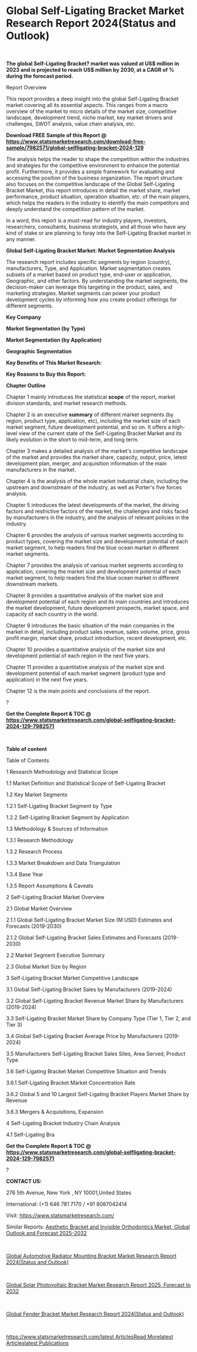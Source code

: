 <h1>Global Self-Ligating Bracket Market Research Report 2024(Status and Outlook)</h1><br/><p><strong>The global Self-Ligating Bracket? market was valued at US$ million in 2023 and is projected to reach US$ million by 2030, at a <strong>CAGR</strong> of % during the forecast period.</strong></p>
 
 
 
 <p>Report Overview</p>
 
 
 
 <p>This report provides a deep insight into the global Self-Ligating Bracket market covering all its essential aspects. This ranges from a macro overview of the market to micro details of the market size, competitive landscape, development trend, niche market, key market drivers and challenges, SWOT analysis, value chain analysis, etc.</p>
 
 
 
 <p><strong>Download FREE Sample of this Report @ <a href="https://www.statsmarketresearch.com/download-free-sample/7982571/global-selfligating-bracket-2024-129">https://www.statsmarketresearch.com/download-free-sample/7982571/global-selfligating-bracket-2024-129</a></strong></p>
 
 
 
 <p>The analysis helps the reader to shape the competition within the industries and strategies for the competitive environment to enhance the potential profit. Furthermore, it provides a simple framework for evaluating and accessing the position of the business organization. The report structure also focuses on the competitive landscape of the Global Self-Ligating Bracket Market, this report introduces in detail the market share, market performance, product situation, operation situation, etc. of the main players, which helps the readers in the industry to identify the main competitors and deeply understand the competition pattern of the market.</p>
 
 
 
 <p>In a word, this report is a must-read for industry players, investors, researchers, consultants, business strategists, and all those who have any kind of stake or are planning to foray into the Self-Ligating Bracket market in any manner.</p>
 
 
 
 <p><strong>Global Self-Ligating Bracket Market: Market Segmentation Analysis</strong></p>
 
 
 
 <p>The research report includes specific segments by region (country), manufacturers, Type, and Application. Market segmentation creates subsets of a market based on product type, end-user or application, Geographic, and other factors. By understanding the market segments, the decision-maker can leverage this targeting in the product, sales, and marketing strategies. Market segments can power your product development cycles by informing how you create product offerings for different segments.</p>
 
 
 
 <p><strong>Key Company</strong></p>
 
 
 
 <p><strong>Market Segmentation (by Type)</strong></p>
 
 
 
 <p><strong>Market Segmentation (<strong>by Application</strong>)</strong></p>
 
 
 
 <p><strong>Geographic Segmentation</strong></p>
 
 
 
 <p><strong>Key Benefits of This Market Research:</strong></p>
 
 
 
 <p><strong>Key <strong>Reasons to Buy</strong> this Report:</strong></p>
 
 
 
 <p><strong>Chapter Outline</strong></p>
 
 
 
 <p>Chapter 1 mainly introduces the statistical <strong>scope</strong> of the report, market division standards, and market research methods.</p>
 
 
 
 <p>Chapter 2 is an executive <strong>summary</strong> of different market segments (by region, product type, application, etc), including the market size of each market segment, future development potential, and so on. It offers a high-level view of the current state of the Self-Ligating Bracket Market and its likely evolution in the short to mid-term, and long term.</p>
 
 
 
 <p>Chapter 3 makes a detailed analysis of the market&#39;s competitive landscape of the market and provides the market share, capacity, output, price, latest development plan, merger, and acquisition information of the main manufacturers in the market.</p>
 
 
 
 <p>Chapter 4 is the analysis of the whole market industrial chain, including the upstream and downstream of the industry, as well as Porter&#39;s five forces analysis.</p>
 
 
 
 <p>Chapter 5 introduces the latest developments of the market, the driving factors and restrictive factors of the market, the challenges and risks faced by manufacturers in the industry, and the analysis of relevant policies in the industry.</p>
 
 
 
 <p>Chapter 6 provides the analysis of various market segments according to product types, covering the market size and development potential of each market segment, to help readers find the blue ocean market in different market segments.</p>
 
 
 
 <p>Chapter 7 provides the analysis of various market segments according to application, covering the market size and development potential of each market segment, to help readers find the blue ocean market in different downstream markets.</p>
 
 
 
 <p>Chapter 8 provides a quantitative analysis of the market size and development potential of each region and its main countries and introduces the market development, future development prospects, market space, and capacity of each country in the world.</p>
 
 
 
 <p>Chapter 9 introduces the basic situation of the main companies in the market in detail, including product sales revenue, sales volume, price, gross profit margin, market share, product introduction, recent development, etc.</p>
 
 
 
 <p>Chapter 10 provides a quantitative analysis of the market size and development potential of each region in the next five years.</p>
 
 
 
 <p>Chapter 11 provides a quantitative analysis of the market size and development potential of each market segment (product type and application) in the next five years.</p>
 
 
 
 <p>Chapter 12 is the main points and conclusions of the report.</p>
 
 
 
 <p>? </p>
 
 
 
 <div><b>Get the Complete Report & TOC @ <a href="https://www.statsmarketresearch.com/global-selfligating-bracket-2024-129-7982571">https://www.statsmarketresearch.com/global-selfligating-bracket-2024-129-7982571</a></b></div>
 
 
 
 <p><br />
 
 <b>Table of content</b></p>
 
 
 
 <p>Table of Contents<br />
 
 1 Research Methodology and Statistical Scope<br />
 
 1.1 Market Definition and Statistical Scope of Self-Ligating Bracket<br />
 
 1.2 Key Market Segments<br />
 
 1.2.1 Self-Ligating Bracket Segment by Type<br />
 
 1.2.2 Self-Ligating Bracket Segment by Application<br />
 
 1.3 Methodology & Sources of Information<br />
 
 1.3.1 Research Methodology<br />
 
 1.3.2 Research Process<br />
 
 1.3.3 Market Breakdown and Data Triangulation<br />
 
 1.3.4 Base Year<br />
 
 1.3.5 Report Assumptions & Caveats<br />
 
 2 Self-Ligating Bracket Market Overview<br />
 
 2.1 Global Market Overview<br />
 
 2.1.1 Global Self-Ligating Bracket Market Size (M USD) Estimates and Forecasts (2019-2030)<br />
 
 2.1.2 Global Self-Ligating Bracket Sales Estimates and Forecasts (2019-2030)<br />
 
 2.2 Market Segment Executive Summary<br />
 
 2.3 Global Market Size by Region<br />
 
 3 Self-Ligating Bracket Market Competitive Landscape<br />
 
 3.1 Global Self-Ligating Bracket Sales by Manufacturers (2019-2024)<br />
 
 3.2 Global Self-Ligating Bracket Revenue Market Share by Manufacturers (2019-2024)<br />
 
 3.3 Self-Ligating Bracket Market Share by Company Type (Tier 1, Tier 2, and Tier 3)<br />
 
 3.4 Global Self-Ligating Bracket Average Price by Manufacturers (2019-2024)<br />
 
 3.5 Manufacturers Self-Ligating Bracket Sales Sites, Area Served, Product Type<br />
 
 3.6 Self-Ligating Bracket Market Competitive Situation and Trends<br />
 
 3.6.1 Self-Ligating Bracket Market Concentration Rate<br />
 
 3.6.2 Global 5 and 10 Largest Self-Ligating Bracket Players Market Share by Revenue<br />
 
 3.6.3 Mergers & Acquisitions, Expansion<br />
 
 4 Self-Ligating Bracket Industry Chain Analysis<br />
 
 4.1 Self-Ligating Bra</p>
 
 
 
 <div><b>Get the Complete Report & TOC @ <a href="https://www.statsmarketresearch.com/global-selfligating-bracket-2024-129-7982571">https://www.statsmarketresearch.com/global-selfligating-bracket-2024-129-7982571</a></b></div>
 
 
 
 <p>? </p>
 
 
 
 <p><b>CONTACT US:</b><br />
 
 276 5th Avenue, New York , NY 10001,United States<br />
 
 International: (+1) 646 781 7170 / +91 8087042414<br />
 
 Visit: <a href="https://www.statsmarketresearch.com/">https://www.statsmarketresearch.com/</a><br />
 
 Similar Reports: <a href="https://www.statsmarketresearch.com/global-selfligating-bracket-2024-129-7982571">Aesthetic Bracket and Invisible Orthodontics Market, Global Outlook and Forecast 2025-2032</a><br />
 
 <br />
 
 <a href="https://www.statsmarketresearch.com/global-selfligating-bracket-2024-129-7982571">Global Automotive Radiator Mounting Bracket Market Research Report 2024(Status and Outlook)</a><br />
 
 <br />
 
 <a href="https://www.statsmarketresearch.com/global-selfligating-bracket-2024-129-7982571">Global Solar Photovoltaic Bracket Market Research Report 2025, Forecast to 2032</a><br />
 
 <br />
 
 <a href="https://www.statsmarketresearch.com/global-selfligating-bracket-2024-129-7982571">Global Fender Bracket Market Research Report 2024(Status and Outlook)</a><br />
 
 <br />
 
 <a href="https://gyeongbokgung.com">https://www.statsmarketresearch.com/</a><a href="https://hallyeomaritime.com">latest Articles</a><a href="https://jingwansa.com">Read More</a><a href="https://nguoiviet.jp/">latest Articles</a><a href="https://www.intelmarketresearch.com/">latest Publications</a></p>